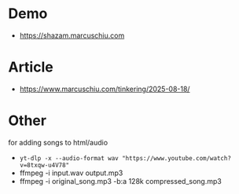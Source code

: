 # Demo

- https://shazam.marcuschiu.com

# Article

- https://www.marcuschiu.com/tinkering/2025-08-18/

# Other

for adding songs to html/audio

- `yt-dlp -x --audio-format wav "https://www.youtube.com/watch?v=8txqw-u4V78"`
- ffmpeg -i input.wav output.mp3
- ffmpeg -i original_song.mp3 -b:a 128k compressed_song.mp3